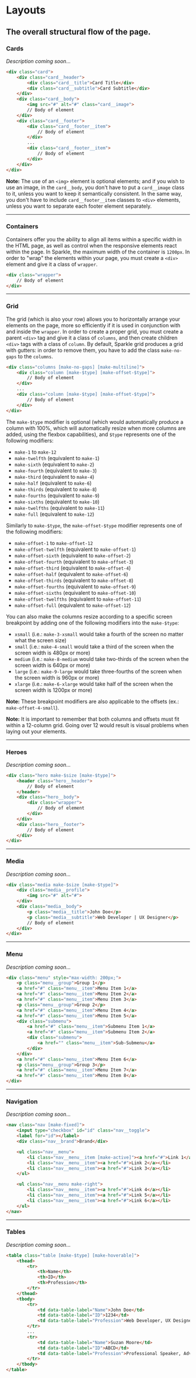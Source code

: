 # Layouts
## The overall structural flow of the page.

### __Cards__
*Description coming soon...*

```html
<div class="card">
    <div class="card__header">
        <div class="card__title">Card Title</div>
        <div class="card__subtitle">Card Subtitle</div>
    </div>
    <div class="card__body">
        <img src="#" alt="#" class="card__image">
        // Body of element
    </div>
    <div class="card__footer">
        <div class="card__footer__item">
            // Body of element
        </div>
        ...
        <div class="card__footer__item">
            // Body of element
        </div>
    </div>
</div>
```
__Note:__ The use of an `<img>` element is optional elements; and if you wish to use an image,
in the `card__body`, you don't have to put a `card__image` class to it, unless you want to
keep it semantically consistent. In the same way, you don't have to include `card__footer__item`
classes to `<div>` elements, unless you want to separate each footer element separately.

---
### __Containers__
Containers offer you the ability to align all items within a specific width in the HTML page,
as well as control when the responsive elements react within the page. In Sparkle, the maximum
width of the container is `1200px`. In order to "wrap" the elements within your page, you must
create a `<div>` element and give it a class of `wrapper`.

```html
<div class="wrapper">
    // Body of element
</div>
```

---
### __Grid__
The grid (which is also your row) allows you to horizontally arrange your elements on the page, more so efficiently if it is used in conjunction with and inside the `wrapper`. In order to create a proper grid,
you must create a parent `<div>` tag and give it a class of `columns`, and then create children
`<div>` tags with a class of `column`. By default, Sparkle grid produces a grid with gutters:
in order to remove them, you have to add the class `make-no-gaps` to the `columns`.

```html
<div class="columns [make-no-gaps] [make-multiline]">
    <div class="column [make-$type] [make-offset-$type]">
        // Body of element
    </div>
    ...
    <div class="column [make-$type] [make-offset-$type]">
        // Body of element
    </div>
</div>
```

The `make-$type` modifier is optional (which would automatically produce a column with 100%, which will
automatically resize when more columns are added, using the flexbox capabilities), and `$type` represents
one of the following modifiers:
- `make-1` to `make-12`
- `make-twelfth` (equivalent to `make-1`)
- `make-sixth` (equivalent to `make-2`)
- `make-fourth` (equivalent to `make-3`)
- `make-third` (equivalent to `make-4`)
- `make-half` (equivalent to `make-6`)
- `make-thirds` (equivalent to `make-8`)
- `make-fourths` (equivalent to `make-9`)
- `make-sixths` (equivalent to `make-10`)
- `make-twelfths` (equivalent to `make-11`)
- `make-full` (equivalent to `make-12`)

Similarly to `make-$type`, the `make-offset-$type` modifier represents one of the following modifiers:
- `make-offset-1` to `make-offset-12`
- `make-offset-twelfth` (equivalent to `make-offset-1`)
- `make-offset-sixth` (equivalent to `make-offset-2`)
- `make-offset-fourth` (equivalent to `make-offset-3`)
- `make-offset-third` (equivalent to `make-offset-4`)
- `make-offset-half` (equivalent to `make-offset-6`)
- `make-offset-thirds` (equivalent to `make-offset-8`)
- `make-offset-fourths` (equivalent to `make-offset-9`)
- `make-offset-sixths` (equivalent to `make-offset-10`)
- `make-offset-twelfths` (equivalent to `make-offset-11`)
- `make-offset-full` (equivalent to `make-offset-12`)

You can also make the columns resize according to a specific screen breakpoint by adding one of the following
modifiers into the `make-$type`:
- `xsmall` (i.e.: `make-3-xsmall` would take a fourth of the screen no matter what the screen size)
- `small` (i.e.: `make-4-small` would take a third of the screen when the screen width is 480px or more)
- `medium` (i.e.: `make-8-medium` would take two-thirds of the screen when the screen width is 640px or more)
- `large` (i.e.: `make-9-large` would take three-fourths of the screen when the screen width is 960px or more)
- `xlarge` (i.e.: `make-6-xlarge` would take half of the screen when the screen width is 1200px or more)

__Note:__ These breakpoint modifiers are also applicable to the offsets (ex.: `make-offset-4-small`).

__Note:__ It is important to remember that both columns and offsets must fit within a 12-column grid.
Going over 12 would result is visual problems when laying out your elements.

---
### __Heroes__
*Description coming soon...*

```html
<div class="hero make-$size [make-$type]">
    <header class="hero__header">
        // Body of element
    </header>
    <div class="hero__body">
        <div class="wrapper">
            // Body of element
        </div>
    </div>
    <div class="hero__footer">
        // Body of element
    </div>
</div>
```

---
### __Media__
*Description coming soon...*

```html
<div class="media make-$size [make-$type]">
    <div class="media__profile">
        <img src="#" alt="#">
    </div>
    <div class="media__body">
        <p class="media__title">John Doe</p>
        <p class="media__subtitle">Web Developer | UX Designer</p>
        // Body of element
    </div>
</div>
```

---
### __Menu__
*Description coming soon...*

```html
<div class="menu" style="max-width: 200px;">
    <p class="menu__group">Group 1</p>
    <a href="#" class="menu__item">Menu Item 1</a>
    <a href="#" class="menu__item">Menu Item 2</a>
    <a href="#" class="menu__item">Menu Item 3</a>
    <p class="menu__group">Group 2</p>
    <a href="#" class="menu__item">Menu Item 4</a>
    <a href="#" class="menu__item">Menu Item 5</a>
    <div class="submenu">
        <a href="#" class="menu__item">Submenu Item 1</a>
        <a href="#" class="menu__item">Submenu Item 2</a>
        <div class="submenu">
            <a href="" class="menu__item">Sub-Submenu</a>
        </div>
    </div>
    <a href="#" class="menu__item">Menu Item 6</a>
    <p class="menu__group">Group 3</p>
    <a href="#" class="menu__item">Menu Item 7</a>
    <a href="#" class="menu__item">Menu Item 8</a>
</div>
```

---
### __Navigation__
_Description coming soon..._

```html
<nav class="nav [make-fixed]">
    <input type="checkbox" id="id" class="nav__toggle">
    <label for="id"></label>
    <div class="nav__brand">Brand</div>

    <ul class="nav__menu">
        <li class="nav__menu__item [make-active]"><a href="#">Link 1</a></li>
        <li class="nav__menu__item"><a href="#">Link 2</a></li>
        <li class="nav__menu__item"><a href="#">Link 3</a></li>
    </ul>

    <ul class="nav__menu make-right">
        <li class="nav__menu__item"><a href="#">Link 4</a></li>
        <li class="nav__menu__item"><a href="#">Link 5</a></li>
        <li class="nav__menu__item"><a href="#">Link 6</a></li>
    </ul>
</nav>
```

---
### __Tables__
_Description coming soon..._

```html
<table class="table [make-$type] [make-hoverable]">
    <thead>
        <tr>
            <th>Name</th>
            <th>ID</th>
            <th>Profession</th>
        </tr>
    </thead>
    <tbody>
        <tr>
            <td data-table-label="Name">John Doe</td>
            <td data-table-label="ID">1234</td>
            <td data-table-label="Profession">Web Developer, UX Designer</td>
        </tr>
        ...
        <tr>
            <td data-table-label="Name">Suzan Moore</td>
            <td data-table-label="ID">ABCD</td>
            <td data-table-label="Profession">Professional Speaker, Advertiser</td>
        </tr>
    </tbody>
</table>
```